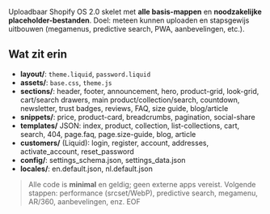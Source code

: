 Uploadbaar Shopify OS 2.0 skelet met **alle basis-mappen** en **noodzakelijke placeholder-bestanden**.
Doel: meteen kunnen uploaden en stapsgewijs uitbouwen (megamenus, predictive search, PWA, aanbevelingen, etc.).

## Wat zit erin

- **layout/**: `theme.liquid`, `password.liquid`
- **assets/**: `base.css`, `theme.js`
- **sections/**: header, footer, announcement, hero, product-grid, look-grid, cart/search drawers, main product/collection/search, countdown, newsletter, trust badges, reviews, FAQ, size guide, blog/article
- **snippets/**: price, product-card, breadcrumbs, pagination, social-share
- **templates/** JSON: index, product, collection, list-collections, cart, search, 404, page.faq, page.size-guide, blog, article
- **customers/** (Liquid): login, register, account, addresses, activate_account, reset_password
- **config/**: settings_schema.json, settings_data.json
- **locales/**: en.default.json, nl.default.json

> Alle code is **minimal** en geldig; geen externe apps vereist. Volgende stappen: performance (srcset/WebP), predictive search, megamenu, AR/360, aanbevelingen, enz.
EOF